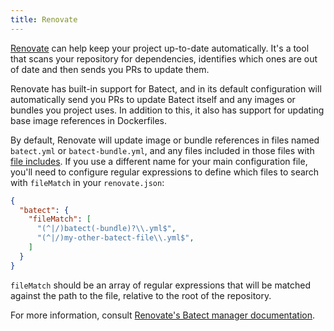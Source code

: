 ```yaml
---
title: Renovate
---
```


<!-- Note: the contents of this file are included into keep-batect-up-to-date.mdx - keep this in mind when using headings. -->

[Renovate](https://renovatebot.com) can help keep your project up-to-date automatically. It's a tool that scans your repository for dependencies, identifies which ones are out of date
and then sends you PRs to update them.

Renovate has built-in support for Batect, and in its default configuration will automatically send you PRs to update Batect itself and
any images or bundles you project uses. In addition to this, it also has support for updating base image references in Dockerfiles.

By default, Renovate will update image or bundle references in files named `batect.yml` or `batect-bundle.yml`, and any files included
in those files with [file includes](../../reference/config/includes.md#file-includes). If you use a different name for your main configuration
file, you'll need to configure regular expressions to define which files to search with `fileMatch` in your `renovate.json`:

<!-- prettier-ignore-start -->
```json title="renovate.json"
{
  "batect": {
    "fileMatch": [
      "(^|/)batect(-bundle)?\\.yml$",
      "(^|/)my-other-batect-file\\.yml$",
    ]
  }
}
```
<!-- prettier-ignore-end -->

`fileMatch` should be an array of regular expressions that will be matched against the path to the file, relative to the root
of the repository.

For more information, consult [Renovate's Batect manager documentation](https://docs.renovatebot.com/modules/manager/batect/).
